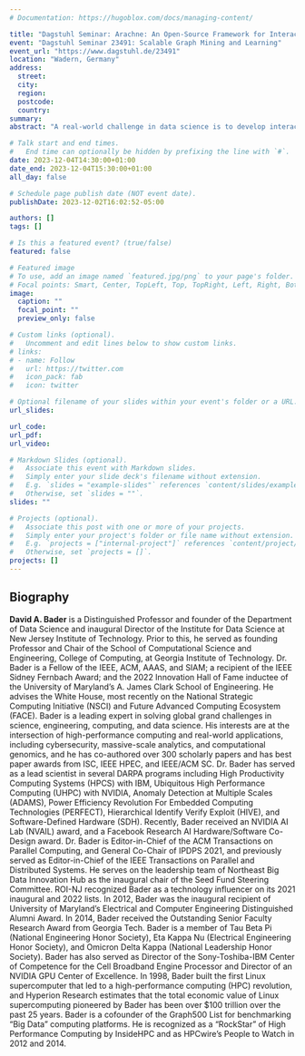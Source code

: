 ```yaml
---
# Documentation: https://hugoblox.com/docs/managing-content/

title: "Dagstuhl Seminar: Arachne: An Open-Source Framework for Interactive Massive-Scale Graph Analytics"
event: "Dagstuhl Seminar 23491: Scalable Graph Mining and Learning"
event_url: "https://www.dagstuhl.de/23491"
location: "Wadern, Germany"
address:
  street:
  city:
  region:
  postcode:
  country:
summary:
abstract: "A real-world challenge in data science is to develop interactive methods for quickly analyzing new and novel data sets that are potentially of massive scale. In this talk, Bader will discuss his development of graph algorithms in the context of Arkouda, an open-source NumPy-like replacement for interactive data science on tens of terabytes of data. Massive-scale analytics is an emerging field that integrates the power of high-performance computing and mathematical modeling to extract key insights and information from large-scale data sets. Productivity in massive-scale analytics entails quick interpretation of results through easy-to-use frameworks, while also adhering to design principles that combine high-performance computing and user-friendly simplicity. However, data scientists often encounter challenges, especially with graph analytics, which require the analysis of complex data from various domains, such as the cybersecurity, natural and social sciences. To address this issue, we introduce Arachne, an open-source framework that enhances accessibility and usability in massive-scale graph analytics. Arachne offers novel algorithms and implementations of graph kernels for efficient data analysis, such as connected components, breadth-first search, triangle counting, k-truss, among others. The high-performance algorithms are integrated into a back-end server written in HPC/Cray’s Chapel language and can be accessed through a Python application programming interface (API). Arachne’s back-end server is compatible with Linux supercomputers, is easy to set up, and can be utilized through either Python scripts or Jupyter notebooks, which makes it a desirable tool for data scientists who have access to high performance computers. In this talk, Bader presents an overview of the algorithms his research group has implemented into Arachne and, if applicable, the algorithmic innovations of each. Further, Bader will discuss improvements to our graph data structure to store extra information such as node labels, edge relationships, and node and edge properties. Arachne is built as an extension to the open-source Arkouda framework and allows for graphs to be generated from Arkouda dataframes. The open-source code for Arachne can be found at https://github.com/Bears-R-Us/arkouda-njit. This is joint work with Oliver Alvarado Rodriguez, Zhihui Du, Joseph Patchett, Naren Khatwani, Fuhuan Li, Bader is supported in part by the National Science Foundation award CCF-2109988."

# Talk start and end times.
#   End time can optionally be hidden by prefixing the line with `#`.
date: 2023-12-04T14:30:00+01:00
date_end: 2023-12-04T15:30:00+01:00
all_day: false

# Schedule page publish date (NOT event date).
publishDate: 2023-12-02T16:02:52-05:00

authors: []
tags: []

# Is this a featured event? (true/false)
featured: false

# Featured image
# To use, add an image named `featured.jpg/png` to your page's folder. 
# Focal points: Smart, Center, TopLeft, Top, TopRight, Left, Right, BottomLeft, Bottom, BottomRight.
image:
  caption: ""
  focal_point: ""
  preview_only: false

# Custom links (optional).
#   Uncomment and edit lines below to show custom links.
# links:
# - name: Follow
#   url: https://twitter.com
#   icon_pack: fab
#   icon: twitter

# Optional filename of your slides within your event's folder or a URL.
url_slides:

url_code:
url_pdf:
url_video:

# Markdown Slides (optional).
#   Associate this event with Markdown slides.
#   Simply enter your slide deck's filename without extension.
#   E.g. `slides = "example-slides"` references `content/slides/example-slides.md`.
#   Otherwise, set `slides = ""`.
slides: ""

# Projects (optional).
#   Associate this post with one or more of your projects.
#   Simply enter your project's folder or file name without extension.
#   E.g. `projects = ["internal-project"]` references `content/project/deep-learning/index.md`.
#   Otherwise, set `projects = []`.
projects: []
---
```


## Biography ##

**David A. Bader** is a Distinguished Professor and founder of the Department of Data Science and inaugural Director of the Institute for Data Science at New Jersey Institute of Technology. Prior to this, he served as founding Professor and Chair of the School of Computational Science and Engineering, College of Computing, at Georgia Institute of Technology. Dr. Bader is a Fellow of the IEEE, ACM, AAAS, and SIAM; a recipient of the IEEE Sidney Fernbach Award; and the 2022 Innovation Hall of Fame inductee of the University of Maryland’s A. James Clark School of Engineering. He advises the White House, most recently on the National Strategic Computing Initiative (NSCI) and Future Advanced Computing Ecosystem (FACE). Bader is a leading expert in solving global grand challenges in science, engineering, computing, and data science. His interests are at the intersection of high-performance computing and real-world applications, including cybersecurity, massive-scale analytics, and computational genomics, and he has co-authored over 300 scholarly papers and has best paper awards from ISC, IEEE HPEC, and IEEE/ACM SC. Dr. Bader has served as a lead scientist in several DARPA programs including High Productivity Computing Systems (HPCS) with IBM, Ubiquitous High Performance Computing (UHPC) with NVIDIA, Anomaly Detection at Multiple Scales (ADAMS), Power Efficiency Revolution For Embedded Computing Technologies (PERFECT), Hierarchical Identify Verify Exploit (HIVE), and Software-Defined Hardware (SDH). Recently, Bader received an NVIDIA AI Lab (NVAIL) award, and a Facebook Research AI Hardware/Software Co-Design award. Dr. Bader is Editor-in-Chief of the ACM Transactions on Parallel Computing, and General Co-Chair of IPDPS 2021, and previously served as Editor-in-Chief of the IEEE Transactions on Parallel and Distributed Systems. He serves on the leadership team of Northeast Big Data Innovation Hub as the inaugural chair of the Seed Fund Steering Committee. ROI-NJ recognized Bader as a technology influencer on its 2021 inaugural and 2022 lists. In 2012, Bader was the inaugural recipient of University of Maryland’s Electrical and Computer Engineering Distinguished Alumni Award. In 2014, Bader received the Outstanding Senior Faculty Research Award from Georgia Tech. Bader is a member of Tau Beta Pi (National Engineering Honor Society), Eta Kappa Nu (Electrical Engineering Honor Society), and Omicron Delta Kappa (National Leadership Honor Society). Bader has also served as Director of the Sony-Toshiba-IBM Center of Competence for the Cell Broadband Engine Processor and Director of an NVIDIA GPU Center of Excellence. In 1998, Bader built the first Linux supercomputer that led to a high-performance computing (HPC) revolution, and Hyperion Research estimates that the total economic value of Linux supercomputing pioneered by Bader has been over $100 trillion over the past 25 years. Bader is a cofounder of the Graph500 List for benchmarking “Big Data” computing platforms. He is recognized as a “RockStar” of High Performance Computing by InsideHPC and as HPCwire’s People to Watch in 2012 and 2014.
